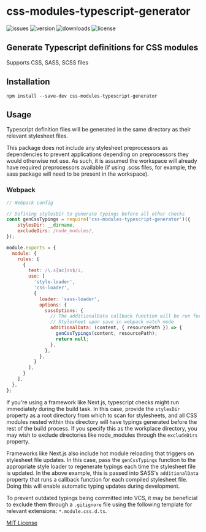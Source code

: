 # css-modules-typescript-generator

![issues](https://img.shields.io/github/issues/milan338/css-modules-typescript-generator?style=flat-square)
![version](https://img.shields.io/npm/v/css-modules-typescript-generator?style=flat-square)
![downloads](https://img.shields.io/npm/dt/css-modules-typescript-generator?style=flat-square)
![license](https://img.shields.io/github/license/milan338/css-modules-typescript-generator?style=flat-square)

## Generate Typescript definitions for CSS modules

Supports CSS, SASS, SCSS files

## Installation

`npm install --save-dev css-modules-typescript-generator`

## Usage

Typescript definition files will be generated in the same directory as their relevant stylesheet files.

This package does not include any stylesheet preprocessors as dependencies to prevent applications depending on preprocessors they would otherwise not use.
As such, it is assumed the workspace will already have required preprocessors available (if using .scss files, for example, the sass package will need to be present in the workspace).

### Webpack

```js
// Webpack config

// Defining stylesDir to generate typings before all other checks
const genCssTypings = require('css-modules-typescript-generator')({
    stylesDir: __dirname,
    excludeDirs: /node_modules/,
});

module.exports = {
  module: {
    rules: [
      {
        test: /\.s[ac]ss$/i,
        use: [
          'style-loader',
          'css-loader',
          {
            loader: 'sass-loader',
            options: {
              sassOptions: {
                // The additionalData callback function will be run for each changed
                // Stylesheet upon save in webpack watch mode
                additionalData: (content, { resourcePath }) => {
                  genCssTypings(content, resourcePath);
                  return null;
                },
              },
            },
          }
        ],
      }
    ],
  },
};

```

If you're using a framework like Next.js, typescript checks might run immediately during the build task.
In this case, provide the `stylesDir` property as a root directory from which to scan for stylesheets, and all CSS modules nested within this directory will have typings generated before the rest of the build process.
If you specify this as the workplace directory, you may wish to exclude directories like node_modules through the `excludeDirs` property.

Frameworks like Next.js also include hot module reloading that triggers on stylesheet file updates.
In this case, pass the `genCssTypings` function to the appropriate style loader to regenerate typings each time the stylesheet file is updated.
In the above example, this is passed into SASS's `additionalData` property that runs a callback function for each compiled stylesheet file.
Doing this will enable automatic typing updates during development.

To prevent outdated typings being committed into VCS, it may be beneficial to exclude them through a `.gitignore` file using the following template for relevant extensions: `*.module.css.d.ts`.

[MIT License](https://github.com/milan338/three-minify-shaderchunk/blob/master/LICENSE)
